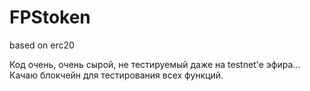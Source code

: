 # FPStoken
based on erc20

Код очень, очень сырой, не тестируемый даже на testnet'e эфира... Качаю блокчейн для тестирования всех функций.
